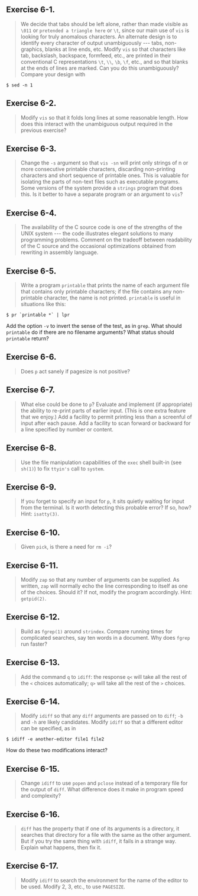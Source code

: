## Exercise 6-1.
> We decide that tabs should be left alone, rather than made visible as `\011` or `pretended a triangle here` or `\t`, since our main use of `vis` is looking for truly anomalous characters. An alternate design is to identify every character of output unambiguously --- tabs, non-graphics, blanks at line ends, etc. Modify `vis` so that characters like tab, backslash, backspace, formfeed, etc., are printed in their conventional C representations `\t`, `\\`, `\b`, `\f`, etc., and so that blanks at the ends of lines are marked. Can you do this unambiguously? Compare your design with
```
$ sed -n 1
```

## Exercise 6-2.
> Modify `vis` so that it folds long lines at some reasonable length. How does this interact with the unambiguous output required in the previous exercise?

## Exercise 6-3.
> Change the `-s` argument so that `vis -sn` will print only strings of n or more consecutive printable characters, discarding non-printing characters and short sequence of printable ones. This is valuable for isolating the parts of non-text files such as executable programs. Some versions of the system provide a `strings` program that does this. Is it better to have a separate program or an argument to `vis`?

## Exercise 6-4.
> The availability of the C source code is one of the strengths of the UNIX system --- the code illustrates elegant solutions to many programming problems. Comment on the tradeoff between readability of the C source and the occasional optimizations obtained from rewriting in assembly language.

## Exercise 6-5.
> Write a program `printable` that prints the name of each argument file that contains only printable characters; if the file contains any non-printable character, the name is not printed. `printable` is useful in situations like this:
```
$ pr `printable *` | lpr
```
Add the option `-v` to invert the sense of the test, as in `grep`. What should `printable` do if there are no filename arguments? What status should `printable` return?

## Exercise 6-6.
> Does `p` act sanely if pagesize is not positive?

## Exercise 6-7.
> What else could be done to `p`? Evaluate and implement (if appropriate) the ability to re-print parts of earlier input. (This is one extra feature that we enjoy.) Add a facility to permit printing less than a screenful of input after each pause. Add a facility to scan forward or backward for a line specified by number or content.

## Exercise 6-8.
> Use the file manipulation capabilities of the `exec` shell built-in (see `sh(1)`) to fix `ttyin's` call to `system`.

## Exercise 6-9.
> If you forget to specify an input for `p`, it sits quietly waiting for input from the terminal. Is it worth detecting this probable error? If so, how? Hint: `isatty(3)`.

## Exercise 6-10.
> Given `pick`, is there a need for `rm -i`?

## Exercise 6-11.
> Modify `zap` so that any number of arguments can be supplied. As written, `zap` will normally echo the line corresponding to itself as one of the choices. Should it? If not, modify the program accordingly. Hint: `getpid(2)`.

## Exercise 6-12.
> Build as `fgrep(1)` around `strindex`. Compare running times for complicated searches, say ten words in a document. Why does `fgrep` run faster?

## Exercise 6-13.
> Add the command `q` to `idiff`: the response `q<` will take all the rest of the `<` choices automatically; `q>` will take all the rest of the `>` choices.

## Exercise 6-14.
> Modify `idiff` so that any `diff` arguments are passed on to `diff`; `-b` and `-h` are likely candidates. Modify `idiff` so that a different editor can be specified, as in
```
$ idiff -e another-editor file1 file2
```
How do these two modifications interact?

## Exercise 6-15.
> Change `idiff` to use `popen` and `pclose` instead of a temporary file for the output of `diff`. What difference does it make in program speed and complexity?

## Exercise 6-16.
> `diff` has the property that if one of its arguments is a directory, it searches that directory for a file with the same as the other argument. But if you try the same thing with `idiff`, it fails in a strange way. Explain what happens, then fix it.

## Exercise 6-17.
> Modify `idiff` to search the environment for the name of the editor to be used. Modify 2, 3, etc., to use `PAGESIZE`.
